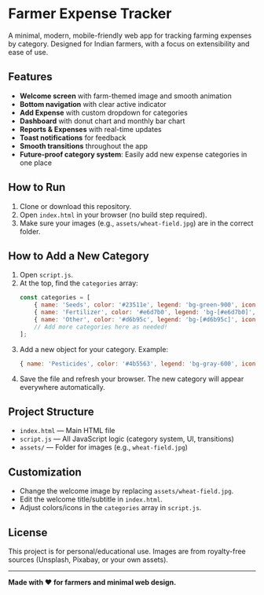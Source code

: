 # Farmer Expense Tracker

A minimal, modern, mobile-friendly web app for tracking farming expenses by category. Designed for Indian farmers, with a focus on extensibility and ease of use.

## Features
- **Welcome screen** with farm-themed image and smooth animation
- **Bottom navigation** with clear active indicator
- **Add Expense** with custom dropdown for categories
- **Dashboard** with donut chart and monthly bar chart
- **Reports & Expenses** with real-time updates
- **Toast notifications** for feedback
- **Smooth transitions** throughout the app
- **Future-proof category system**: Easily add new expense categories in one place

## How to Run
1. Clone or download this repository.
2. Open `index.html` in your browser (no build step required).
3. Make sure your images (e.g., `assets/wheat-field.jpg`) are in the correct folder.

## How to Add a New Category
1. Open `script.js`.
2. At the top, find the `categories` array:
   ```js
   const categories = [
       { name: 'Seeds', color: '#23511e', legend: 'bg-green-900', icon: '🌱' },
       { name: 'Fertilizer', color: '#e6d7b0', legend: 'bg-[#e6d7b0]', icon: '🧪' },
       { name: 'Other', color: '#d6b95c', legend: 'bg-[#d6b95c]', icon: '🔔' }
       // Add more categories here as needed!
   ];
   ```
3. Add a new object for your category. Example:
   ```js
   { name: 'Pesticides', color: '#4b5563', legend: 'bg-gray-600', icon: '🧴' }
   ```
4. Save the file and refresh your browser. The new category will appear everywhere automatically.

## Project Structure
- `index.html` — Main HTML file
- `script.js` — All JavaScript logic (category system, UI, transitions)
- `assets/` — Folder for images (e.g., `wheat-field.jpg`)

## Customization
- Change the welcome image by replacing `assets/wheat-field.jpg`.
- Edit the welcome title/subtitle in `index.html`.
- Adjust colors/icons in the `categories` array in `script.js`.

## License
This project is for personal/educational use. Images are from royalty-free sources (Unsplash, Pixabay, or your own assets).

---

**Made with ❤️ for farmers and minimal web design.** 